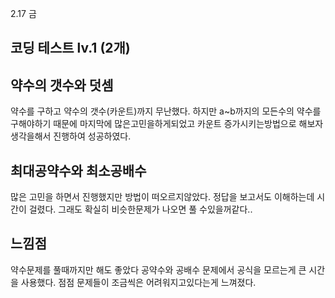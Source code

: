 

2.17 금

## 코딩 테스트 lv.1 (2개)

## 약수의 갯수와 덧셈
약수를 구하고 약수의 갯수(카운트)까지 무난했다.
하지만 a~b까지의 모든수의 약수를 구해야하기 때문에 마지막에 많은고민을하게되었고
카운트 증가시키는방법으로 해보자 생각을해서 진행하여 성공하였다.


## 최대공약수와 최소공배수
많은 고민을 하면서 진행했지만 방법이 떠오르지않았다.
정답을 보고서도 이해하는데 시간이 걸렸다. 그래도 확실히 비슷한문제가 나오면 풀 수있을꺼같다..

## 느낌점
약수문제를 풀때까지만 해도 좋았다
공약수와 공배수 문제에서 공식을 모르는게 큰 시간을 사용했다.
점점 문제들이 조금씩은 어려워지고있다는게 느껴졌다.
